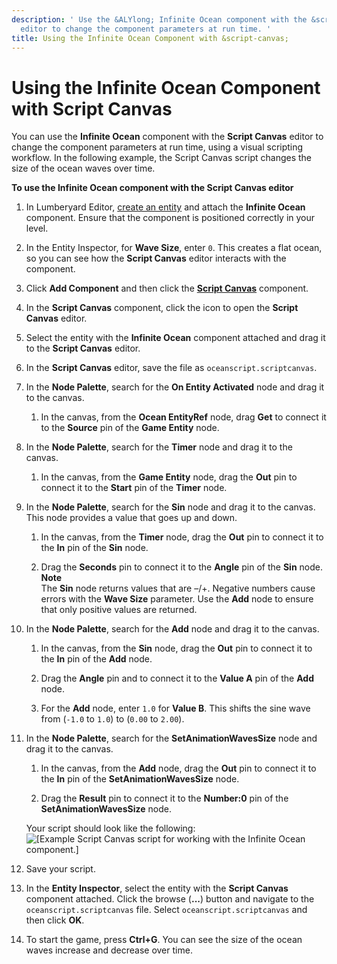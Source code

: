 ```yaml
---
description: ' Use the &ALYlong; Infinite Ocean component with the &script-canvas;
  editor to change the component parameters at run time. '
title: Using the Infinite Ocean Component with &script-canvas;
---
```

# Using the Infinite Ocean Component with Script Canvas<a name="infinite-ocean-component-working-with-script-canvas"></a>

You can use the **Infinite Ocean** component with the **Script Canvas** editor to change the component parameters at run time, using a visual scripting workflow\. In the following example, the Script Canvas script changes the size of the ocean waves over time\.

**To use the **Infinite Ocean** component with the Script Canvas editor**

1. In Lumberyard Editor, [create an entity](/docs/userguide/creating-entity.md) and attach the **Infinite Ocean** component\. Ensure that the component is positioned correctly in your level\.

1. In the Entity Inspector, for **Wave Size**, enter `0`\. This creates a flat ocean, so you can see how the **Script Canvas** editor interacts with the component\.

1. Click **Add Component** and then click the **[Script Canvas](/docs/userguide/components/script-canvas.md)** component\.

1. In the **Script Canvas** component, click the icon to open the **Script Canvas** editor\.

1. Select the entity with the **Infinite Ocean** component attached and drag it to the **Script Canvas** editor\.

1. In the **Script Canvas** editor, save the file as `oceanscript.scriptcanvas`\.

1. In the **Node Palette**, search for the **On Entity Activated** node and drag it to the canvas\.

   1. In the canvas, from the **Ocean EntityRef** node, drag **Get** to connect it to the **Source** pin of the **Game Entity** node\.

1. In the **Node Palette**, search for the **Timer** node and drag it to the canvas\.

   1. In the canvas, from the **Game Entity** node, drag the **Out** pin to connect it to the **Start** pin of the **Timer** node\.

1. In the **Node Palette**, search for the **Sin** node and drag it to the canvas\. This node provides a value that goes up and down\.

   1. In the canvas, from the **Timer** node, drag the **Out** pin to connect it to the **In** pin of the **Sin** node\.

   1. Drag the **Seconds** pin to connect it to the **Angle** pin of the **Sin** node\.
**Note**  
The **Sin** node returns values that are –/\+\. Negative numbers cause errors with the **Wave Size** parameter\. Use the **Add** node to ensure that only positive values are returned\.

1. In the **Node Palette**, search for the **Add** node and drag it to the canvas\.

   1. In the canvas, from the **Sin** node, drag the **Out** pin to connect it to the **In** pin of the **Add** node\.

   1. Drag the **Angle** pin and to connect it to the **Value A** pin of the **Add** node\.

   1. For the **Add** node, enter `1.0` for **Value B**\. This shifts the sine wave from \(`-1.0` to `1.0`\) to \(`0.00` to `2.00`\)\.

1. In the **Node Palette**, search for the **SetAnimationWavesSize** node and drag it to the canvas\.

   1. In the canvas, from the **Add** node, drag the **Out** pin to connect it to the **In** pin of the **SetAnimationWavesSize** node\.

   1. Drag the **Result** pin to connect it to the **Number:0** pin of the **SetAnimationWavesSize** node\.

   Your script should look like the following:  
![\[Example Script Canvas script for working with the Infinite Ocean component.\]](/images/userguide/component/infiniteocean/infinite-ocean-component-example-script.png)

1. Save your script\.

1. In the **Entity Inspector**, select the entity with the **Script Canvas** component attached\. Click the browse \(**\.\.\.**\) button and navigate to the `oceanscript.scriptcanvas` file\. Select `oceanscript.scriptcanvas` and then click **OK**\.

1. To start the game, press **Ctrl\+G**\. You can see the size of the ocean waves increase and decrease over time\.